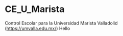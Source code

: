 # CE_U_Marista
Control Escolar para la Universidad Marista Valladolid (https://umvalla.edu.mx/)
Hello 
